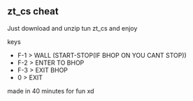 ## zt_cs cheat

Just download and unzip tun zt_cs and enjoy

keys
- F-1 > WALL (START-STOP(IF BHOP ON YOU CANT STOP))
- F-2 > ENTER TO BHOP
- F-3 > EXIT BHOP
- 0 > EXIT

made in 40 minutes for fun xd
